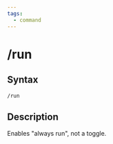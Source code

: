 ```yaml
---
tags:
  - command
---
```


# /run

## Syntax

<!--cmd-syntax-start-->
```eqcommand
/run
```
<!--cmd-syntax-end-->

## Description

<!--cmd-desc-start-->
Enables "always run", not a toggle.
<!--cmd-desc-end-->